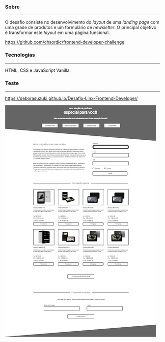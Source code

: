 ### Sobre

------

O desafio consiste no desenvolvimento do *layout* de uma *landing page* com uma grade de produtos e um formulário de *newsletter*. O principal objetivo é transformar este *layout* em uma página funcional.

https://github.com/chaordic/frontend-developer-challenge 

### Tecnologias

------

HTML, CSS e JavaScript Vanilla.

### Teste

------

https://deborasuzuki.github.io/Desafio-Linx-Frontend-Developer/





![desafio-landing](https://github.com/deborasuzuki/Desafio-Linx-Frontend-Developer/blob/main/desafio-landing.png)



